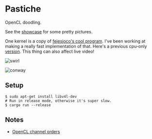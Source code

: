 # Pastiche
OpenCL doodling.

See the [showcase](https://github.com/mlsteele/pastiche/tree/master/showcase) for some pretty pictures.

One kernel is a copy of [fejesjoco's cool program](https://codegolf.stackexchange.com/questions/22144/images-with-all-colors). I've been working at making a really fast implementation of that. Here's a previous cpu-only [version](https://github.com/mlsteele/joco). This thing can also affect live video!

![swirl](https://github.com/mlsteele/pastiche/blob/master/showcase/512.png)

![conway](https://github.com/mlsteele/pastiche/blob/master/showcase/life.gif)

## Setup

```
$ sudo apt-get install libv4l-dev
# Run in release mode, otherwise it's super slow.
$ cargo run --release
```

## Notes

- [OpenCL channel orders](https://www.khronos.org/registry/OpenCL/sdk/1.0/docs/man/xhtml/read_imagef2d.html)
